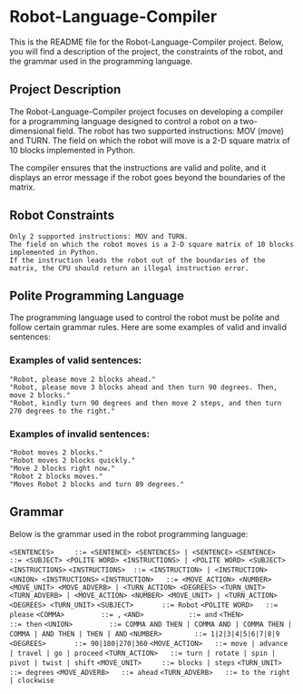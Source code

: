# Robot-Language-Compiler

This is the README file for the Robot-Language-Compiler project. Below, you will find a description of the project, the constraints of the robot, and the grammar used in the programming language.

## Project Description

The Robot-Language-Compiler project focuses on developing a compiler for a programming language designed to control a robot on a two-dimensional field. The robot has two supported instructions: MOV (move) and TURN. The field on which the robot will move is a 2-D square matrix of 10 blocks implemented in Python.

The compiler ensures that the instructions are valid and polite, and it displays an error message if the robot goes beyond the boundaries of the matrix.

## Robot Constraints

    Only 2 supported instructions: MOV and TURN.
    The field on which the robot moves is a 2-D square matrix of 10 blocks implemented in Python.
    If the instruction leads the robot out of the boundaries of the matrix, the CPU should return an illegal instruction error.

## Polite Programming Language

The programming language used to control the robot must be polite and follow certain grammar rules. Here are some examples of valid and invalid sentences:
### Examples of valid sentences:

    "Robot, please move 2 blocks ahead."
    "Robot, please move 3 blocks ahead and then turn 90 degrees. Then, move 2 blocks."
    "Robot, kindly turn 90 degrees and then move 2 steps, and then turn 270 degrees to the right."

### Examples of invalid sentences:

    "Robot moves 2 blocks."
    "Robot moves 2 blocks quickly."
    "Move 2 blocks right now."
    "Robot 2 blocks moves."
    "Moves Robot 2 blocks and turn 89 degrees."

## Grammar

Below is the grammar used in the robot programming language:

```<SENTENCES>     ::= <SENTENCE> <SENTENCES> | <SENTENCE>```
```<SENTENCE>      ::= <SUBJECT> <POLITE WORD> <INSTRUCTIONS> | <POLITE WORD> <SUBJECT> <INSTRUCTIONS>```
```<INSTRUCTIONS>  ::= <INSTRUCTION> | <INSTRUCTION> <UNION> <INSTRUCTIONS>```
```<INSTRUCTION>   ::= <MOVE_ACTION> <NUMBER> <MOVE_UNIT> <MOVE_ADVERB> | <TURN_ACTION> <DEGREES> <TURN_UNIT> <TURN_ADVERB> | <MOVE_ACTION> <NUMBER> <MOVE_UNIT> | <TURN_ACTION> <DEGREES> <TURN_UNIT>```
```<SUBJECT>       ::= Robot```
```<POLITE WORD>   ::= please```
```<COMMA>         ::= ,```
```<AND>           ::= and```
```<THEN>          ::= then```
```<UNION>         ::= COMMA AND THEN | COMMA AND | COMMA THEN | COMMA | AND THEN | THEN | AND```
```<NUMBER>        ::= 1|2|3|4|5|6|7|8|9```
```<DEGREES>       ::= 90|180|270|360```
```<MOVE_ACTION>   ::= move | advance | travel | go | proceed```
```<TURN_ACTION>   ::= turn | rotate | spin | pivot | twist | shift```
```<MOVE_UNIT>     ::= blocks | steps```
```<TURN_UNIT>     ::= degrees```
```<MOVE_ADVERB>   ::= ahead```
```<TURN_ADVERB>   ::= to the right | clockwise```
